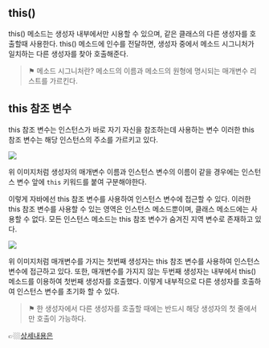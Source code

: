 ## this()

this() 메소드는 생성자 내부에서만 시용할 수 있으며, 같은 클래스의 다른 
생성자를 호출할때 사용한다.
this() 메소드에 인수를 전달하면, 생성자 중에서 메소드 시그니처가 일치하는 
다른 생성자를 찾아 호출해준다.
>⚑ 메소드 시그니처란? 메소드의 이름과 메소드의 원형에 명시되는 매개변수 
리스트를 가르킨다.


## this 참조 변수
this 참조 변수는 인스턴스가 바로 자기 자신을 참조하는데 사용하는 변수
이러한 this 참조 변수는 해당 인스턴스의 주소를 가르키고 있다.

![](https://velog.velcdn.com/images/minthug94_/post/01cf0787-e477-4b45-9702-6d7150bcf999/image.png)

위 이미지처럼 생성자의 매개변수 이름과 인스턴스 변수의 이름이 같을 
경우에는 인스턴스 변수 앞에 <code>this</code> 키워드를 붙여 구분해야한다.

이렇게 자바에선 this 참조 변수를 사용하여 인스턴스 변수에 접근할 수 있다.
이러한 this 참조 변수를 사용할 수 있는 영역은 인스턴스 메소드뿐이며, 
클래스 메소드에는 사용할 수 없다.
모든 인스턴스 메소드는 this 참조 변수가 숨겨진 지역 변수로 존재하고 있다.

![](https://velog.velcdn.com/images/minthug94_/post/95b11edb-5d53-405c-aecd-c350d7ad732a/image.png)

위 이미지처럼 매개변수를 가지는 첫번째 생성자는 this 참조 변수를 사용하여 
인스턴스 변수에 접근하고 있다.
또한, 매개변수를 가지지 않는 두번째 생성자는 내부에서 this()메소드를 
이용하여 첫번째 생성자를 호출했다.
이렇게 내부적으로 다른 생성자를 호출하여 인스턴스 변수를 초기화 할 수 
있다.
>⚑ 한 생성자에서 다른 생성자를 호출할 때에는 반드시 해당 생성자의 첫 
줄에서만 호출이 가능하다.

👉🏼[상세내용은](http://www.tcpschool.com/java/java_methodConstructor_this)
